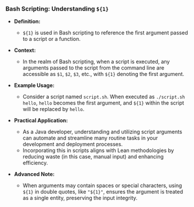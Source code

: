 
### Bash Scripting: Understanding `${1}`

- **Definition:**
  - `${1}` is used in Bash scripting to reference the first argument passed to a script or a function.

- **Context:**
  - In the realm of Bash scripting, when a script is executed, any arguments passed to the script from the command line are accessible as `$1`, `$2`, `$3`, etc., with `${1}` denoting the first argument.

- **Example Usage:**
  - Consider a script named `script.sh`. When executed as `./script.sh hello`, `hello` becomes the first argument, and `${1}` within the script will be replaced by `hello`.

- **Practical Application:**
  - As a Java developer, understanding and utilizing script arguments can automate and streamline many routine tasks in your development and deployment processes.
  - Incorporating this in scripts aligns with Lean methodologies by reducing waste (in this case, manual input) and enhancing efficiency.

- **Advanced Note:**
  - When arguments may contain spaces or special characters, using `${1}` in double quotes, like `"${1}"`, ensures the argument is treated as a single entity, preserving the input integrity.
